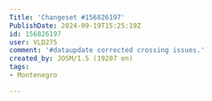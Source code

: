 ```yaml
---
Title: 'Changeset #156826197'
PublishDate: 2024-09-19T15:25:19Z
id: 156826197
user: VLD275
comment: '#dataupdate corrected crossing issues.'
created_by: JOSM/1.5 (19207 en)
tags:
- Montenegro

---
```

